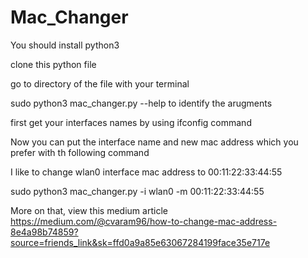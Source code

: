 # Mac_Changer
You should install python3

clone this python file

go to directory of the file with your terminal


sudo python3 mac_changer.py --help to identify the arugments


first get your interfaces names by using ifconfig command


Now you can put the interface name and new mac address which you prefer with th following command


I like to change wlan0 interface mac address to 00:11:22:33:44:55


sudo python3 mac_changer.py -i wlan0 -m 00:11:22:33:44:55


More on that, view this medium article https://medium.com/@cvaram96/how-to-change-mac-address-8e4a98b74859?source=friends_link&sk=ffd0a9a85e63067284199face35e717e

